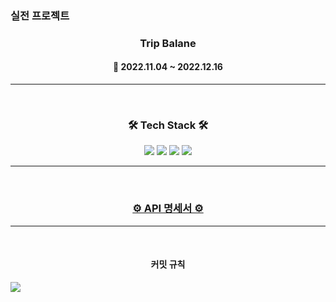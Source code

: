 ### 실전 프로젝트
<h3 align="center"><b>Trip Balane</b></h3>

<h4 align="center">📆 2022.11.04 ~ 2022.12.16</h4>

---

<br>
<h3 align="center"><b>🛠 Tech Stack 🛠</b></h3>
<p align="center">
<img src="https://img.shields.io/badge/Spring-6DB33F?style=for-the-badge&logo=github&logoColor=white">
<img src="https://img.shields.io/badge/github-181717?style=for-the-badge&logo=github&logoColor=white">
<img src="https://img.shields.io/badge/linux-FCC624?style=for-the-badge&logo=linux&logoColor=black">
<img src="https://img.shields.io/badge/aws-232F3E?style=for-the-badge&logo=aws&logoColor=white">

---

<br>
<h3 align="center"><b><a href="https://www.notion.so/88ade06f435b4b69b4a9854e7ab180ac?v=c2768b47b2074d9d9ae18e92087eedbf">⚙ API 명세서 ⚙</a></b></h3>

---

<br>

<h4 align="center">커밋 규칙</h4>

<img src="https://user-images.githubusercontent.com/77573910/202077029-c6936e97-57be-489f-b0cb-37572643fbb6.png" align="center">
